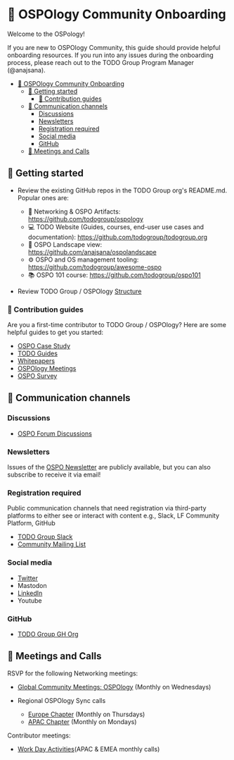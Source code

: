 # 📖 OSPOlogy Community Onboarding

Welcome to the OSPology!

If you are new to OSPOlogy Community, this guide should provide helpful onboarding resources. If you run into any issues during the onboarding process, 
please reach out to the TODO Group Program Manager (@anajsana).

- [📖 OSPOlogy Community Onboarding](#-todo-community-onboarding)
  - [🙋 Getting started](#-getting-started)
    - [📝 Contribution guides](#-contribution-guides)
  - [💬 Communication channels](#-communication-channels)
    - [Discussions](#discussions)
    - [Newsletters](#newsletters)
    - [Registration required](#registration-required)
    - [Social media](#social-media)
    - [GitHub](#github)
  - [🚀 Meetings and Calls](#-meetings-and-calls)


<!--
TODO: Publish this info on the website to de-duplicate content
-->

## 🙋 Getting started

* Review the existing GitHub repos in the TODO Group org's README.md. Popular ones are:

    * 🦄 Networking & OSPO Artifacts: https://github.com/todogroup/ospology
    * 💻 TODO Website (Guides, courses, end-user use cases and documentation): https://github.com/todogroup/todogroup.org
    * 🌅 OSPO Landscape view: https://github.com/anajsana/ospolandscape
    * ⚙️ OSPO and OS management tooling: https://github.com/todogroup/awesome-ospo
    * 📚 OSPO 101 course: https://github.com/todogroup/ospo101
   
* Review TODO Group / OSPOlogy [Structure](https://github.com/todogroup/governance/blob/main/TODO%20Structure/structure-mindmap.md#todo-groups-structure)

### 📝 Contribution guides

Are you a first-time contributor to TODO Group / OSPOlogy?
Here are some helpful guides to get you started:

- [OSPO Case Study](https://todogroup.org/guides/casestudies/todo-contribution-guidelines/)
- [TODO Guides](https://todogroup.org/guides/todo-guides-contribution-guidelines/)
- [Whitepapers](https://todogroup.org/guides/whitepaper-guidelines/)
- [OSPOlogy Meetings](https://github.com/todogroup/ospology/tree/main/meetings#what-are-ospology-monthly-meetings)
- [OSPO Survey](https://github.com/todogroup/osposurvey/tree/master/2022#how-to-contribute)

## 💬 Communication channels

### Discussions

- [OSPO Forum Discussions](https://github.com/todogroup/ospology/discussions)

### Newsletters

Issues of the [OSPO Newsletter](https://ospo-news.ghost.io/) are
publicly available, but you can also subscribe to receive it via email!

### Registration required

Public communication channels that need registration via third-party platforms
to either see or interact with content e.g., Slack, LF Community Platform, GitHub

- [TODO Group Slack](https://join.slack.com/t/thetodogroup/shared_invite/zt-169ok18cz-Pi6tpVHTeW9254d1FpkLew)
- [Community Mailing List](https://docs.google.com/forms/d/e/1FAIpQLSeU0YGM_IJ6gY8E5IIiwXKD_FZi3kAVc4E9_-3dtTDyKMSjdA/viewform)

### Social media

- [Twitter](https://twitter.com/todogroup)
- Mastodon
- [LinkedIn](https://www.linkedin.com/company/todo-group/)
- Youtube

### GitHub

- [TODO Group GH Org](https://github.com/todogroup/)

## 🚀 Meetings and Calls


RSVP for the following Networking meetings:

- [Global Community Meetings: OSPOlogy](https://community.linuxfoundation.org/todo-group/) (Monthly on Wednesdays)

- Regional OSPOlogy Sync calls

    - [Europe Chapter](https://community.linuxfoundation.org/todo-group-europe/) (Monthly on Thursdays)
    - [APAC Chapter](https://github.com/todogroup/ospology/blob/main/meetings/Sync%20Chapters/APAC-Sync.md) (Monthly on Mondays)

Contributor meetings:

- [Work Day Activities](https://github.com/todogroup/work-day-activities#schedule-and-meetings)(APAC & EMEA monthly calls)


[todo-pm]: https://github.com/anajsana
